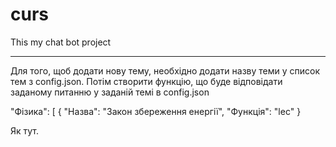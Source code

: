 # curs
This my chat bot project
_______________________________________________________

Для того, щоб додати нову тему, необхідно додати назву теми у список тем з config.json.
Потім створити функцію, що буде відповідати заданому питанню у заданій темі в config.json

"Фізика": [
      {
        "Назва": "Закон збереження енергії",
        "Функція": "lec"
      }
      
Як тут.


